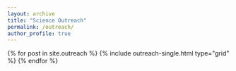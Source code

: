 ```yaml
---
layout: archive
title: "Science Outreach"
permalink: /outreach/
author_profile: true
---
```


<div class="outreach-grid">
  {% for post in site.outreach %}
    {% include outreach-single.html type="grid" %}
  {% endfor %}
</div>
